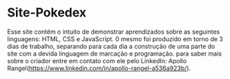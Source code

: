 # Site-Pokedex

Esse site contém o intuito de demonstrar aprendizados sobre as seguintes linguagens: HTML, CSS e JavaScript.
0 mesmo foi produzido em torno de 3 dias de trabalho, separando para cada dia a construção de uma parte do site com a devida linguagem de marcação e programação.
para saber mais sobre o criador entre em contato com ele pelo LinkedIn: Apollo Rangel(https://www.linkedin.com/in/apollo-rangel-a536a923b/).
